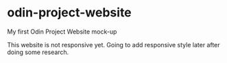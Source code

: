 # odin-project-website

My first Odin Project Website mock-up

This website is not responsive yet. Going to add responsive style later after doing some research.
